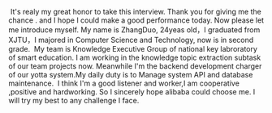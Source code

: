 ​		It's realy my great honor to take this interview. Thank you for giving me the chance . and I hope I could make a good performance today. Now please let me introduce myself. My name is ZhangDuo, 24yeas old，I graduated from XJTU，I majored in Computer Science and Technology, now is in second grade.
​        My team is Knowledge Executive  Group of  national key labroratory of smart education. I am  working in the  knowledge topic extraction subtask of our team projects now. Meanwhile  I'm the backend development charger of our yotta system.My daily duty is to Manage system API and database  maintenance.
​        I think I'm a good listener and worker,I am cooperative ,positive and hardworking. So I sincerely hope alibaba could choose me. I will try my best to any challenge I face.